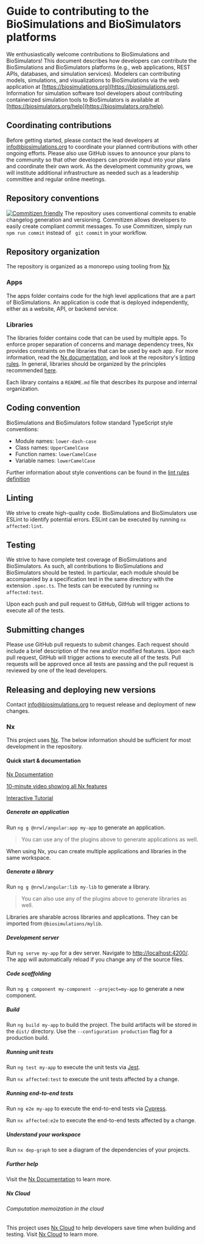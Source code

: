 # Guide to contributing to the BioSimulations and BioSimulators platforms

We enthusiastically welcome contributions to BioSimulations and BioSimulators! This document describes how developers can contribute the BioSimulations and BioSimulators platforms (e.g., web applications, REST APIs, databases, and simulation services). Modelers can contributing models, simulations, and visualizations to BioSimulations via the web application at [https://biosimulations.org](https://biosimulations.org). Information for simulation software tool developers about contributing containerized simulation tools to BioSimulators is available at [https://biosimulators.org/help](https://biosimulators.org/help).

## Coordinating contributions

Before getting started, please contact the lead developers at [info@biosimulations.org](mailto:info@biosimulations.org) to coordinate your planned contributions with other ongoing efforts. Please also use GitHub issues to announce your plans to the community so that other developers can provide input into your plans and coordinate their own work. As the development community grows, we will institute additional infrastructure as needed such as a leadership committee and regular online meetings.

## Repository conventions

[![Commitizen friendly](https://img.shields.io/badge/commitizen-friendly-brightgreen.svg)](http://commitizen.github.io/cz-cli/)
The repository uses conventional commits to enable changelog generation and versioning. Commitizen allows developers to easily create compliant commit messages. To use Commitizen, simply run `npm run commit` instead of ` git commit` in your workflow.

## Repository organization

The repository is organized as a monorepo using tooling from [Nx](https://nx.dev/angular/getting-started/why-nx)

### Apps

The apps folder contains code for the high level applications that are a part of BioSimulations. An application is code that is deployed independently, either as a website, API, or backend service.

### Libraries

The libraries folder contains code that can be used by multiple apps. To enforce proper separation of concerns and manage dependency trees, Nx provides constraints on the libraries that can be used by each app. For more information, read the [Nx documentation](https://nx.dev/angular/workspace/structure/monorepo-tags), and look at the repository's [linting rules](/.eslintrc). In general, libraries should be organized by the principles recommended [here](https://nx.dev/angular/guides/monorepo-nx-enterprise).

Each library contains a `README.md` file that describes its purpose and internal organization.

## Coding convention

BioSimulations and BioSimulators follow standard TypeScript style conventions:

- Module names: `lower-dash-case`
- Class names: `UpperCamelCase`
- Function names: `lowerCamelCase`
- Variable names: `lowerCamelCase`

Further information about style conventions can be found in the [lint rules definition](/.eslintrc)

## Linting

We strive to create high-quality code. BioSimulations and BioSimulators use ESLint to identify potential errors. ESLint can be executed by running `nx affected:lint`.

## Testing

We strive to have complete test coverage of BioSimulations and BioSimulators. As such, all contributions to BioSimulations and BioSimulators should be tested. In particular, each module should be accompanied by a specification test in the same directory with the extension `.spec.ts`. The tests can be executed by running `nx affected:test`.

Upon each push and pull request to GitHub, GitHub will trigger actions to execute all of the tests.

## Submitting changes

Please use GitHub pull requests to submit changes. Each request should include a brief description of the new and/or modified features. Upon each pull request, GitHub will trigger actions to execute all of the tests. Pull requests will be approved once all tests are passing and the pull request is reviewed by one of the lead developers.

## Releasing and deploying new versions

Contact [info@biosimulations.org](mailto:info@biosimulations.org) to request release and deployment of new changes.

### Nx

This project uses [Nx](https://nx.dev). The below information should be sufficient for most development in the repository.

#### Quick start & documentation

[Nx Documentation](https://nx.dev/angular)

[10-minute video showing all Nx features](https://nx.dev/angular/getting-started/what-is-nx)

[Interactive Tutorial](https://nx.dev/angular/tutorial/01-create-application)

##### Generate an application

Run `ng g @nrwl/angular:app my-app` to generate an application.

> You can use any of the plugins above to generate applications as well.

When using Nx, you can create multiple applications and libraries in the same workspace.

##### Generate a library

Run `ng g @nrwl/angular:lib my-lib` to generate a library.

> You can also use any of the plugins above to generate libraries as well.

Libraries are sharable across libraries and applications. They can be imported from `@biosimulations/mylib`.

##### Development server

Run `ng serve my-app` for a dev server. Navigate to [http://localhost:4200/](http://localhost:4200/). The app will automatically reload if you change any of the source files.

##### Code scaffolding

Run `ng g component my-component --project=my-app` to generate a new component.

##### Build

Run `ng build my-app` to build the project. The build artifacts will be stored in the `dist/` directory. Use the `--configuration production` flag for a production build.

##### Running unit tests

Run `ng test my-app` to execute the unit tests via [Jest](https://jestjs.io).

Run `nx affected:test` to execute the unit tests affected by a change.

##### Running end-to-end tests

Run `ng e2e my-app` to execute the end-to-end tests via [Cypress](https://www.cypress.io).

Run `nx affected:e2e` to execute the end-to-end tests affected by a change.

##### Understand your workspace

Run `nx dep-graph` to see a diagram of the dependencies of your projects.

##### Further help

Visit the [Nx Documentation](https://nx.dev/angular) to learn more.

##### Nx Cloud

###### Computation memoization in the cloud

This project uses [Nx Cloud](https://nx.app/) to help developers save time when building and testing. Visit [Nx Cloud](https://nx.app/) to learn more.
